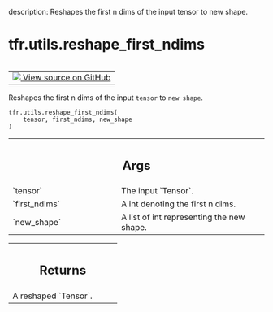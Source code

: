 description: Reshapes the first n dims of the input tensor to new shape.

<div itemscope itemtype="http://developers.google.com/ReferenceObject">
<meta itemprop="name" content="tfr.utils.reshape_first_ndims" />
<meta itemprop="path" content="Stable" />
</div>

# tfr.utils.reshape_first_ndims

<!-- Insert buttons and diff -->

<table class="tfo-notebook-buttons tfo-api nocontent" align="left">
<td>
  <a target="_blank" href="https://github.com/tensorflow/ranking/tree/master/tensorflow_ranking/python/utils.py#L222-L240">
    <img src="https://www.tensorflow.org/images/GitHub-Mark-32px.png" />
    View source on GitHub
  </a>
</td>
</table>

Reshapes the first n dims of the input `tensor` to `new shape`.

<pre class="devsite-click-to-copy prettyprint lang-py tfo-signature-link">
<code>tfr.utils.reshape_first_ndims(
    tensor, first_ndims, new_shape
)
</code></pre>

<!-- Placeholder for "Used in" -->

<!-- Tabular view -->
 <table class="responsive fixed orange">
<colgroup><col width="214px"><col></colgroup>
<tr><th colspan="2"><h2 class="add-link">Args</h2></th></tr>

<tr>
<td>
`tensor`<a id="tensor"></a>
</td>
<td>
The input `Tensor`.
</td>
</tr><tr>
<td>
`first_ndims`<a id="first_ndims"></a>
</td>
<td>
A int denoting the first n dims.
</td>
</tr><tr>
<td>
`new_shape`<a id="new_shape"></a>
</td>
<td>
A list of int representing the new shape.
</td>
</tr>
</table>

<!-- Tabular view -->
 <table class="responsive fixed orange">
<colgroup><col width="214px"><col></colgroup>
<tr><th colspan="2"><h2 class="add-link">Returns</h2></th></tr>
<tr class="alt">
<td colspan="2">
A reshaped `Tensor`.
</td>
</tr>

</table>
